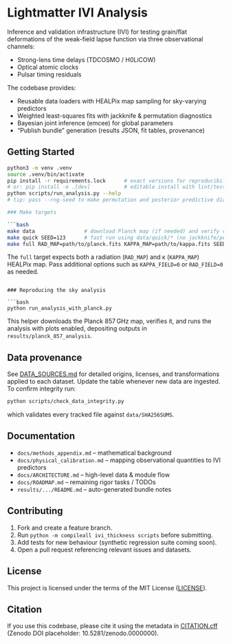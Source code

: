 # Lightmatter IVI Analysis

Inference and validation infrastructure (IVI) for testing grain/flat
deformations of the weak-field lapse function via three observational
channels:

- Strong-lens time delays (TDCOSMO / H0LiCOW)
- Optical atomic clocks
- Pulsar timing residuals

The codebase provides:

- Reusable data loaders with HEALPix map sampling for sky-varying predictors
- Weighted least-squares fits with jackknife & permutation diagnostics
- Bayesian joint inference (emcee) for global parameters
- “Publish bundle” generation (results JSON, fit tables, provenance)

## Getting Started

```bash
python3 -m venv .venv
source .venv/bin/activate
pip install -r requirements.lock      # exact versions for reproducibility
# or: pip install -e .[dev]           # editable install with lint/test extras
python scripts/run_analysis.py --help
# tip: pass --rng-seed to make permutation and posterior predictive diagnostics reproducible

### Make targets

```bash
make data                # download Planck map (if needed) and verify checksums
make quick SEED=123      # fast run using data/quick/* (no jackknife/permutation)
make full RAD_MAP=path/to/planck.fits KAPPA_MAP=path/to/kappa.fits SEED=123
```

The `full` target expects both a radiation (`RAD_MAP`) and κ (`KAPPA_MAP`) HEALPix map.
Pass additional options such as `KAPPA_FIELD=0` or `RAD_FIELD=0` as needed.
```

### Reproducing the sky analysis

```bash
python run_analysis_with_planck.py
```

This helper downloads the Planck 857 GHz map, verifies it, and runs the
analysis with plots enabled, depositing outputs in
`results/planck_857_analysis`.

## Data provenance

See [DATA_SOURCES.md](DATA_SOURCES.md) for detailed origins, licenses, and
transformations applied to each dataset. Update the table whenever new data are
ingested. To confirm integrity run:

```bash
python scripts/check_data_integrity.py
```

which validates every tracked file against `data/SHA256SUMS`.

## Documentation

- `docs/methods_appendix.md` – mathematical background
- `docs/physical_calibration.md` – mapping observational quantities to IVI
  predictors
- `docs/ARCHITECTURE.md` – high-level data & module flow
- `docs/ROADMAP.md` – remaining rigor tasks / TODOs
- `results/.../README.md` – auto-generated bundle notes

## Contributing

1. Fork and create a feature branch.
2. Run `python -m compileall ivi_thickness scripts` before submitting.
3. Add tests for new behaviour (synthetic regression suite coming soon).
4. Open a pull request referencing relevant issues and datasets.

## License

This project is licensed under the terms of the MIT License
([LICENSE](LICENSE)).

## Citation

If you use this codebase, please cite it using the metadata in
[CITATION.cff](CITATION.cff) (Zenodo DOI placeholder: 10.5281/zenodo.0000000).
